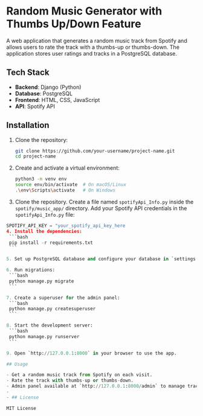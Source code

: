 # Random Music Generator with Thumbs Up/Down Feature

A web application that generates a random music track from Spotify and allows users to rate the track with a thumbs-up or thumbs-down. The application stores user ratings and tracks in a PostgreSQL database.

## Tech Stack

- **Backend**: Django (Python)
- **Database**: PostgreSQL
- **Frontend**: HTML, CSS, JavaScript
- **API**: Spotify API

## Installation

1. Clone the repository:
    ```bash
    git clone https://github.com/your-username/project-name.git
    cd project-name
    ```

2. Create and activate a virtual environment:
    ```bash
    python3 -m venv env
    source env/bin/activate  # On macOS/Linux
    .\env\Scripts\activate   # On Windows
    ```
3.  Clone the repository.
     Create a file named `spotifyApi_Info.py` inside the `spotify/music_app/` directory.
    Add your Spotify API credentials in the `spotifyApi_Info.py` file:

   ```python
   SPOTIFY_API_KEY = "your_spotify_api_key_here
4. Install the dependencies:
    ```bash
    pip install -r requirements.txt
    ```

5. Set up PostgreSQL database and configure your database in `settings.py`.

6. Run migrations:
    ```bash
    python manage.py migrate
    ```

7. Create a superuser for the admin panel:
    ```bash
    python manage.py createsuperuser
    ```

8. Start the development server:
    ```bash
    python manage.py runserver
    ```

9. Open `http://127.0.0.1:8000` in your browser to use the app.

## Usage

- Get a random music track from Spotify on each visit.
- Rate the track with thumbs-up or thumbs-down.
- Admin panel available at `http://127.0.0.1:8000/admin` to manage tracks and ratings.
- 
- ## License

MIT License
